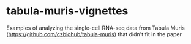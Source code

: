 # tabula-muris-vignettes
Examples of analyzing the single-cell RNA-seq data from Tabula Muris (https://github.com/czbiohub/tabula-muris) that didn't fit in the paper
